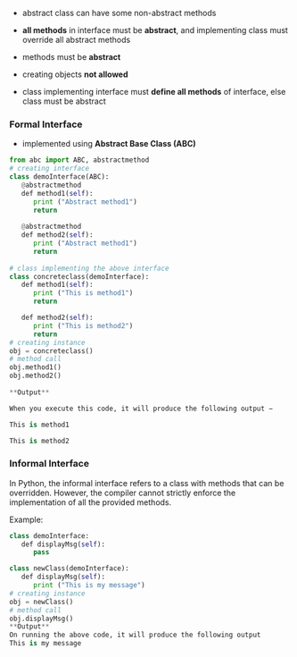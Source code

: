- abstract class can have some non-abstract methods
- **all methods** in interface must be **abstract**, and implementing class must override all abstract methods

- methods must be **abstract** 
- creating objects **not allowed** 
- class implementing interface must **define all methods** of interface, else class must be abstract

### Formal Interface
- implemented using **Abstract Base Class (ABC)** 

```python
from abc import ABC, abstractmethod
# creating interface
class demoInterface(ABC):
   @abstractmethod
   def method1(self):
      print ("Abstract method1")
      return
      
   @abstractmethod
   def method2(self):
      print ("Abstract method1")
      return
      
# class implementing the above interface
class concreteclass(demoInterface):
   def method1(self):
      print ("This is method1")
      return

   def method2(self):
      print ("This is method2")
      return
# creating instance      
obj = concreteclass()
# method call
obj.method1()
obj.method2()
  
**Output**

When you execute this code, it will produce the following output −

This is method1 

This is method2
```

### Informal Interface
In Python, the informal interface refers to a class with methods that can be overridden. However, the compiler cannot strictly enforce the implementation of all the provided methods.

  

Example:
```python
class demoInterface:
   def displayMsg(self):
      pass

class newClass(demoInterface):
   def displayMsg(self):
      print ("This is my message")
# creating instance      
obj = newClass()
# method call
obj.displayMsg()
**Output**  
On running the above code, it will produce the following output 
This is my message
```
